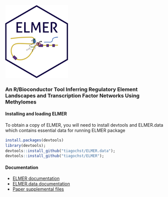 <img src="vignettes/hexELMER.png" width="200">

### An R/Bioconductor Tool Inferring Regulatory Element Landscapes and Transcription Factor Networks Using Methylomes

#### Installing and loading ELMER
To obtain a copy of ELMER, you will need to install devtools and ELMER.data which contains essential data for running ELMER package 

```r
install.packages(devtools)
library(devtools);
devtools::install_github("tiagochst/ELMER.data");
devtools::install_github("tiagochst/ELMER");
```

#### Documentation
* [ELMER documentation](https://bioconductor.org/packages/devel/bioc/vignettes/ELMER/inst/doc/index.html)
* [ELMER.data documentation](https://tiagochst.github.io/ELMER.data/index.nb.html)
* [Paper supplemental files](https://tiagochst.github.io/ELMER_supplemental/)


